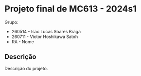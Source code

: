# Projeto final de MC613 - 2024s1

Grupo:

- 260514 - Isac Lucas Soares Braga
- 260711 - Victor Hoshikawa Satoh
- RA - Nome

## Descrição

Descrição do projeto.


